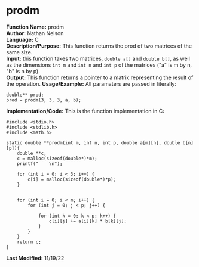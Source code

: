 # prodm
**Function Name:** prodm   
**Author:** Nathan Nelson  
**Language:** C  
**Description/Purpose:** This function returns the prod of two matrices of the same size.  
**Input:** this function takes two matrices, `double a[]` and `double b[]`, as well as the dimensions `int m` and `int n` and `int p` of the matrices ("a" is m by n, "b" is n by p).  
**Output:** This function returns a pointer to a matrix representing the result of the operation. 
**Usage/Example:** All paramaters are passed in literally:  
```
double** prod;  
prod = prodm(3, 3, 3, a, b);  
```

**Implementation/Code:** This is the function implementation in C:  
```
#include <stdio.h>
#include <stdlib.h>
#include <math.h>

static double **prodm(int m, int n, int p, double a[m][n], double b[n][p]){ 
    double **c;
    c = malloc(sizeof(double*)*m);
    printf("    \n");

    for (int i = 0; i < 3; i++) {
        c[i] = malloc(sizeof(double*)*p);
    }

    
    for (int i = 0; i < m; i++) {
        for (int j = 0; j < p; j++) {
            
            for (int k = 0; k < p; k++) {
                c[i][j] += a[i][k] * b[k][j];
            }
        }
    }
    return c;
}

```
**Last Modified:** 11/19/22